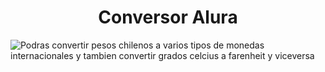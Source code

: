 <h1 align="center"> Conversor Alura </h1>


![Podras convertir pesos chilenos a varios tipos de monedas internacionales y tambien convertir grados celcius a farenheit y viceversa](https://user-images.githubusercontent.com/110151585/230213477-38aa0365-2652-4124-8bc0-9d134fcb479d.png)




